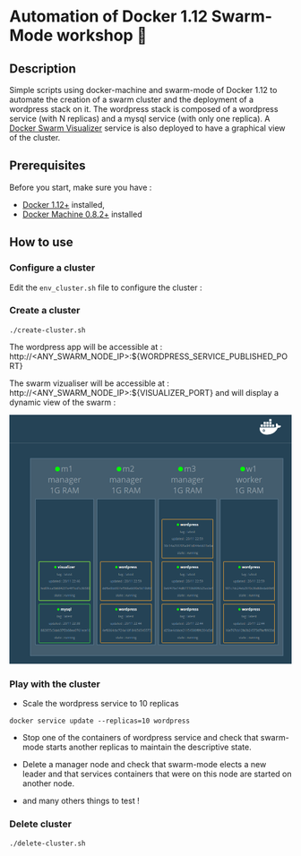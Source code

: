 # Automation of Docker 1.12 Swarm-Mode workshop :whale:

## Description

Simple scripts using docker-machine and swarm-mode of Docker 1.12 to automate the creation of a swarm cluster
and the deployment of a wordpress stack on it.
The wordpress stack is composed of a wordpress service (with N replicas) and a mysql service (with only one replica).
A [Docker Swarm Visualizer](https://github.com/ManoMarks/docker-swarm-visualizer) service is also deployed to have a graphical view of the cluster. 

## Prerequisites

Before you start, make sure you have :

* [Docker 1.12+](https://docs.docker.com/engine/installation/) installed,
* [Docker Machine 0.8.2+](https://docs.docker.com/machine/install-machine/) installed

 ## How to use

### Configure a cluster

Edit the `env_cluster.sh` file to configure the cluster :
     
### Create a cluster

```
./create-cluster.sh
```

The wordpress app will be accessible at : http://\<ANY_SWARM_NODE_IP\>:${WORDPRESS_SERVICE_PUBLISHED_PORT}

The swarm vizualiser will be accessible at : http://\<ANY_SWARM_NODE_IP\>:${VISUALIZER_PORT} and will display a dynamic view of the swarm :

![swarm-viz](resources/docker-swarm-mode-viz.png)

### Play with the cluster

* Scale the wordpress service to 10 replicas
```
docker service update --replicas=10 wordpress
```

* Stop one of the containers of wordpress service and check that swarm-mode starts another replicas to maintain the descriptive state.

* Delete a manager node and check that swarm-mode elects a new leader and that services containers that were on this node are started on another node. 

* and many others things to test !

### Delete cluster

```
./delete-cluster.sh
```

